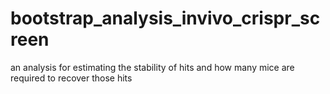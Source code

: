 # bootstrap_analysis_invivo_crispr_screen
an analysis for estimating the stability of hits and how many mice are required to recover those hits
